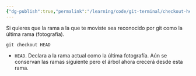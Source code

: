 ```yaml
---
{"dg-publish":true,"permalink":"/learning/code/git-terminal/checkout-head-definir-la-fotografia-como-la-cabeza-del-proyecto-en-git/","created":"2024-03-27T16:18","updated":"2024-03-27T16:18"}
---
```


Si quieres que la rama a la que te moviste sea reconocido por git como la última rama (fotografía).
```shell
git checkout HEAD
```
- `HEAD`. Declara a la rama actual como la última fotografía. Aún se conservan las ramas siguiente pero el árbol ahora crecerá desde esta rama.